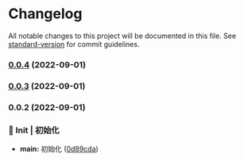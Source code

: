 # Changelog

All notable changes to this project will be documented in this file. See [standard-version](https://github.com/conventional-changelog/standard-version) for commit guidelines.

### [0.0.4](https://github.com/Cenavy1019/rsa/compare/v0.0.3...v0.0.4) (2022-09-01)

### [0.0.3](https://github.com/Cenavy1019/rsa/compare/v0.0.2...v0.0.3) (2022-09-01)

### 0.0.2 (2022-09-01)


### 🎉 Init | 初始化

* **main:** 初始化 ([0d89cda](https://github.com/Cenavy1019/rsa/commit/0d89cda37a8a7c535feac4958d59015063ecd8a9))
